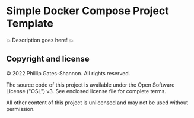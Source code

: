 # Simple Docker Compose Project Template

:boom: Description goes here! :boom:

## Copyright and license

&copy; 2022 Phillip Gates-Shannon. All rights reserved.

The source code of this project is available under the Open Software License ("OSL") v3. See enclosed license file for complete terms.

All other content of this project is unlicensed and may not be used without permission.
